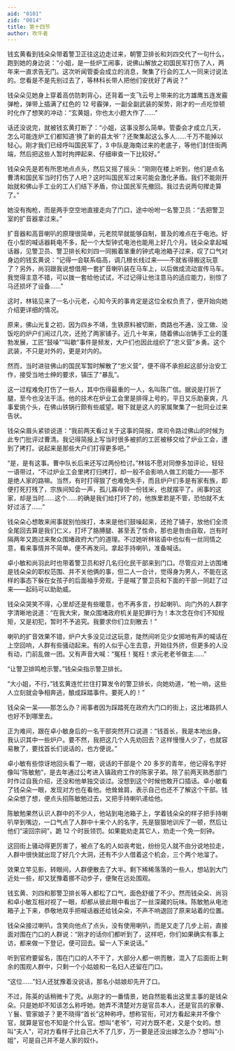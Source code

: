 ```yaml
---
aid: "0101"
zid: "0014"
title: 第十四节
author: 吹牛者
---
```


钱玄黄看到钱朵朵带着警卫正往这边走过来，朝警卫排长和刘四交代了一句什么，跑到她的身边说：“小姐，是一些炉工闹事，说佛山解放之初国民军打伤了人，两年来一直求告无门。这次听闻管委会成立的消息，聚集了行会的工人一同来讨说法的。您看是不是先别过去了，等林科长带人把他们安抚好了再说？”

钱朵朵见她身上穿着高仿防刺背心，还背着一支飞云号上带来的北方雄鹰五连发霰弹枪，弹带上插满了红色的 12 号霰弹，一副全副武装的架势，刚才的一点吃惊顿时化作了想笑的冲动：“玄黄姐，你也太小题大作了……”

话还没说完，就被钱玄黄打断了：“小姐，这事没那么简单。管委会才成立几天，怎么可能连炉工们都知道‘换了新的县太爷’？还聚集起这么多人……千万不能掉以轻心。刚才我们已经呼叫国民军了，3 中队是海南过来的老底子，等他们封住街两端，然后把这些人暂时拘押起来、仔细审查一下比较好。”

钱朵朵先是若有所思地点点头，然后又摇了摇头：“刚刚在楼上听到，他们是点名曹清和国民军当时打伤了人吧？这时叫国民军过来可能会激化矛盾。我们不能刚开始就和佛山手工业的工人们结下矛盾，你让国民军先撤回。我过去说两句撵走算了。”

她没有掏枪，而是两手空空地直接走向了门口，途中吩咐一名警卫员：“去把警卫室的扩音器拿过来。”

扩音器和高音喇叭的原理很简单，元老院早就能够自制，普及的难点在于电池。好在小型的喊话器耗电不多，配一个大型钟式电池也能用上好几个月。钱朵朵拿起喊话器，见警卫员、警卫排长和刘四一同搬着笨重的钟式电池箱子过来，叹了口气对身边的钱玄黄说：“记得一会联系临高，调几根长线过来――不就省得搬这玩意了？另外，尚羽跟我说想借用一套扩音喇叭装在马车上，以后做成流动宣传马车。我觉得主意不错，可以拨一套给他试试，不过记得让他注意马的适应能力，别惊了马还损坏了设备……”

这时，林铭见来了一名小元老，心知今天的事肯定是这位全权负责了，便开始向她介绍更详细的情况。

原来，佛山光复之初，因为四乡不靖，生铁原料被切断，商路也不通，没工做、没饭吃的炉户们闹过几次，还抢了两家铺子。近几十年来，随着佛山冶铸手工业的蓬勃发展，工匠“鼓噪”“叫歇”事件是频发，大户们也因此组织了“忠义营”乡勇。这个武装，不只是对外的，更是对内的。

然而，当时进驻佛山的国民军暂时解散了“忠义营”，便不得不承担起这部分治安工作，接受当地士绅的要求，镇压了“暴乱”。

这一过程难免打伤了一些人，其中伤得最重的一人，名叫陈广信。据说是打折了腿，至今也没法干活。他的技术在炉业工会里是排得上号的，平日又乐助豪爽，凡事爱挑个头，在佛山铁锅行颇有些威望。眼下就是这人的家属聚集了一批同业过来告状。

钱朵朵眉头紧锁说道：“我前两天看过关于这事的简报，席司令路过佛山的时候为此专门批评过曹清。我记得简报上写当时很多被抓的工匠被移交给了炉业工会，遭到了拷打。说起来是那些大户们打得更多吧。”

“是，是有这事。曹中队长后来还写过两份检讨。”林铭不愿对同僚多加评论，轻轻一语带过，“不过炉业工会里拷打归拷打，却一般不会影响人做工的能力――那不是绝人家的路嘛。当然，有时打得狠了也难免失手，而且炉户们多是有家有族，即便打死打残了，宗族间知会一声，孤儿寡母领一份钱米，也就摆平了。闹事的这家，却是当时……这个……的确是我们给打坏了的，他族里若是不管，恐怕就不太好过活了……”

钱朵朵心想敢来闹事就别怕挨打，本来是他们鼓噪起来，还抢了铺子，放他们全须全尾回去算是我们仁义，打坏了胳膊腿、甚至丢了性命，那也是咎由自取，岂有时隔两年又跑过来聚众围堵政府大门的道理。不过她听林铭语中也似有一丝同情之意，看来事情并不简单。便不再发问。拿起手持喇叭，准备喊话。

卓小敏和尚羽此时也带着警卫员和好几名归化民干部来到门口。尽管应对上访围堵是钱朵朵的职权范围、并不关他俩的事，但二人一合计，觉得身为男人，不能在这样的事态下躲在女孩子的后面袖手旁观，于是喊了警卫员和下面的干部一同赶了过来――起码可以助助威。

钱朵朵哭笑不得，心里却还是有些暖意，也不再多言，抄起喇叭、向门外的人群字字清晰地说道：“在我大宋，聚众围堵政府机关是犯罪行为！本次念在你们不知规矩，又是初犯，暂时不予追究。我要求你们立刻散去！”

喇叭的扩音效果不错，炉户大多没见过这玩意，陡然间听见少女掷地有声的喊话在上空回响，人群有些骚动起来。有的人似乎心生去意，开始往外挤，但更多的人没有动，门前乱做一团。又有声音大喊：“冤枉！冤枉！求元老老爷做主……”

“让警卫排鸣枪示警。”钱朵朵指示警卫排长。

“大小姐，不行，”钱玄黄连忙拦住打算发令的警卫排长，向她劝道，“枪一响，这些人立刻就会争相奔逃，酿成踩踏事件。要死人的！”

钱朵朵一呆――那怎么办？闹事者因为踩踏死在政府大门口的街上，这比堵路抓人也好不到哪里去。

正为难间，跟在卓小敏身后的一名干部突然开口说道：“钱首长，我是本地出身。我认识其中一些炉户。要不然，我把这几个人先劝回去？这样慢慢人少了，也就容易散了，要找首长们说话的，也方便说。”

卓小敏有些惊讶地回头看了一眼，说话的干部是个 20 多岁的青年，他记得名字好像叫“陈敏勉”，是去年通过公考进入镇政府工作的陈家子弟。除了前两天熟悉部门时作过自我介绍，还没和他单独交谈过。没想到这个时候他敢开口插话。卓小敏看了钱朵朵一眼，发现对方也在看他。他耸耸肩，表示自己也还不了解这个干部。钱朵朵想了想，便点头招陈敏勉过去，又把手持喇叭递给他。

陈敏勉果然认识人群中的不少人，他站到电池箱子上，学着钱朵朵的样子把手持喇叭举到嘴边，一口气点了人群中十来个人的名字，先是狠狠地训斥了一顿，然后让他们“滚回宗祠”，跪 12 个时辰领罚。如果能劝走其它人，劝走一个免一刻钟。

这回街上骚动得更厉害了，被点了名的人如丧考妣，纷纷见人就不由分说地拉走，人群中很快就出现了好几个大洞，还有不少人借着这个机会，三个两个地溜了。

效果立竿见影，转眼间，人群便散去了大半。剩下稀稀落落的一些人，想站到大门近处一些，却又犹豫着挪不动步子，便聚在远处围观。

钱玄黄、刘四和那警卫排长等人都松了口气，面色舒缓了不少。然而钱朵朵、尚羽和卓小敏互相对视了一眼，却都从彼此眼中看出了一丝深藏的玩味。陈敏勉从电池箱子上下来，恭敬地双手把喊话器还给钱朵朵，不声不响退回了原来站着的位置。

钱朵朵接过喇叭，含笑向他点了点头，没有使用喇叭，而是又走了几步上前，直接面对围在门口的人群说：“刚才的话你们都听到了，这样吧，你们如果确实有事上访，都来做一下登记，便可回去。留一人下来说话。”

听到官府要留名，围在门口的人不干了，大部分人都一哄而散，混入了后面街上剩余的围观人群中，只剩一个小姑娘和一名妇人还留在门口。

“这位……”妇人还犹豫着没说话，那名小姑娘却先开了口。

不过，陈英的话稍微卡了壳。从刚才的一番情景，她自然能看出这里主事的是钱朵朵。只是她却不知该怎么称呼她。她弄不清楚对方是官员本人，还是官员的家眷、丫鬟、管家娘子？更不晓得“首长”这种称呼。想称官衔，可对方看起来并不像个官，就算是官也不知是个什么官。想叫“老爷”，可对方既不老，又是个女的。想叫“夫人”，可对方看样子比自己大不了几岁，万一要是还没出嫁怎么办？想叫“小姐”，可是自己并不是人家的奴仆。
